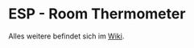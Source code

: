 # ESP - Room Thermometer

Alles weitere befindet sich im [Wiki](https://github.com/MadMax2506/room-thermometer/wiki).
